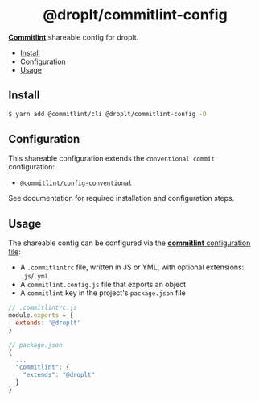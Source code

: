 <h1 align="center">@droplt/commitlint-config</h1>

[**Commitlint**](https://github.com/conventional-changelog/commitlint#readme) shareable config for droplt.

- [Install](#install)
- [Configuration](#configuration)
- [Usage](#usage)

## Install

```bash
$ yarn add @commitlint/cli @droplt/commitlint-config -D
```

## Configuration

This shareable configuration extends the `conventional commit` configuration:
- [`@commitlint/config-conventional`](https://github.com/conventional-changelog/commitlint/tree/master/@commitlint/config-conventional)

See documentation for required installation and configuration steps.

## Usage

The shareable config can be configured via the [**commitlint** configuration file](https://github.com/conventional-changelog/commitlint#config):

- A `.commitlintrc` file, written in JS or YML, with optional extensions: `.js`/`.yml`
- A `commitlint.config.js` file that exports an object
- A `commitlint` key in the project's `package.json` file

```js
// .commitlintrc.js
module.exports = {
  extends: '@droplt'
}
```

```js
// package.json
{
  ...
  "commitlint": {
    "extends": "@droplt"
  }
}
```
